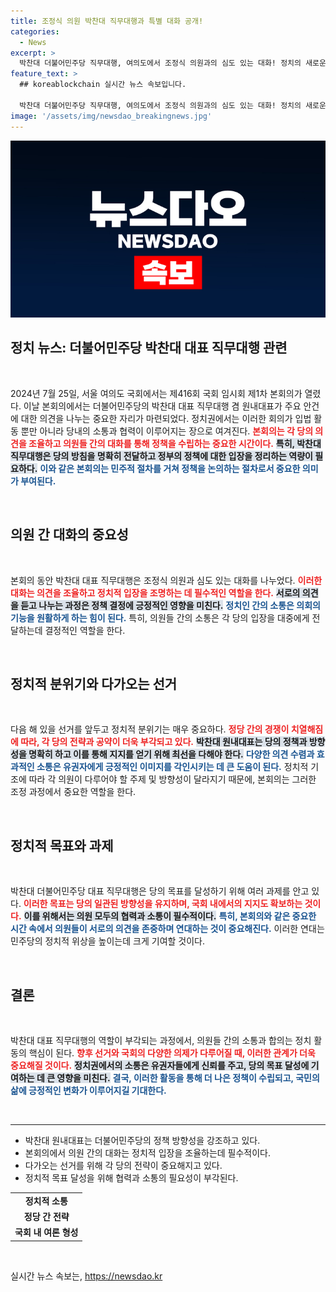 ```yaml
---
title: 조정식 의원 박찬대 직무대행과 특별 대화 공개!
categories:
  - News
excerpt: >
  박찬대 더불어민주당 직무대행, 여의도에서 조정식 의원과의 심도 있는 대화! 정치의 새로운 전환점이 될 이 순간을 놓치지 마세요!
feature_text: >
  ## koreablockchain 실시간 뉴스 속보입니다.

  박찬대 더불어민주당 직무대행, 여의도에서 조정식 의원과의 심도 있는 대화! 정치의 새로운 전환점이 될 이 순간을 놓치지 마세요!
image: '/assets/img/newsdao_breakingnews.jpg'
---
```


<p><img src="/assets/img/newsdao_breakingnews.jpg" alt="koreablockchain 속보" /></p>

<h2 data-ke-size="size26">정치 뉴스: 더불어민주당 박찬대 대표 직무대행 관련</h2>

<p data-ke-size="size16">&nbsp;</p>

<p data-ke-size="size16">2024년 7월 25일, 서울 여의도 국회에서는 제416회 국회 임시회 제1차 본회의가 열렸다. 이날 본회의에서는 더불어민주당의 박찬대 대표 직무대행 겸 원내대표가 주요 안건에 대한 의견을 나누는 중요한 자리가 마련되었다. 정치권에서는 이러한 회의가 입법 활동 뿐만 아니라 당내의 소통과 협력이 이루어지는 장으로 여겨진다. <b><span style="color: #ee2323;">본회의는 각 당의 의견을 조율하고 의원들 간의 대화를 통해 정책을 수립하는 중요한 시간이다.</span></b> <b><span style="background-color: #21538527;">특히, 박찬대 직무대행은 당의 방침을 명확히 전달하고 정부의 정책에 대한 입장을 정리하는 역량이 필요하다.</span></b> <b><span style="color: #1a5490;">이와 같은 본회의는 민주적 절차를 거쳐 정책을 논의하는 절차로서 중요한 의미가 부여된다.</span></b></p>

<p data-ke-size="size16">&nbsp;</p>

<h2 data-ke-size="size26">의원 간 대화의 중요성</h2>

<p data-ke-size="size16">&nbsp;</p>

<p data-ke-size="size16">본회의 동안 박찬대 대표 직무대행은 조정식 의원과 심도 있는 대화를 나누었다. <b><span style="color: #ee2323;">이러한 대화는 의견을 조율하고 정치적 입장을 조명하는 데 필수적인 역할을 한다.</span></b> <b><span style="background-color: #21538527;">서로의 의견을 듣고 나누는 과정은 정책 결정에 긍정적인 영향을 미친다.</span></b> <b><span style="color: #1a5490;">정치인 간의 소통은 의회의 기능을 원활하게 하는 힘이 된다.</span></b> 특히, 의원들 간의 소통은 각 당의 입장을 대중에게 전달하는데 결정적인 역할을 한다.</p>

<p data-ke-size="size16">&nbsp;</p>

<h2 data-ke-size="size26">정치적 분위기와 다가오는 선거</h2>

<p data-ke-size="size16">&nbsp;</p>

<p data-ke-size="size16">다음 해 있을 선거를 앞두고 정치적 분위기는 매우 중요하다. <b><span style="color: #ee2323;">정당 간의 경쟁이 치열해짐에 따라, 각 당의 전략과 공약이 더욱 부각되고 있다.</span></b> <b><span style="background-color: #21538527;">박찬대 원내대표는 당의 정책과 방향성을 명확히 하고 이를 통해 지지를 얻기 위해 최선을 다해야 한다.</span></b> <b><span style="color: #1a5490;">다양한 의견 수렴과 효과적인 소통은 유권자에게 긍정적인 이미지를 각인시키는 데 큰 도움이 된다.</span></b> 정치적 기조에 따라 각 의원이 다루어야 할 주제 및 방향성이 달라지기 때문에, 본회의는 그러한 조정 과정에서 중요한 역할을 한다.</p>

<p data-ke-size="size16">&nbsp;</p>

<h2 data-ke-size="size26">정치적 목표와 과제</h2>

<p data-ke-size="size16">&nbsp;</p>

<p data-ke-size="size16">박찬대 더불어민주당 대표 직무대행은 당의 목표를 달성하기 위해 여러 과제를 안고 있다. <b><span style="color: #ee2323;">이러한 목표는 당의 일관된 방향성을 유지하며, 국회 내에서의 지지도 확보하는 것이다.</span></b> <b><span style="background-color: #21538527;">이를 위해서는 의원 모두의 협력과 소통이 필수적이다.</span></b> <b><span style="color: #1a5490;">특히, 본회의와 같은 중요한 시간 속에서 의원들이 서로의 의견을 존중하며 연대하는 것이 중요해진다.</span></b> 이러한 연대는 민주당의 정치적 위상을 높이는데 크게 기여할 것이다.</p>

<p data-ke-size="size16">&nbsp;</p>

<h2 data-ke-size="size26">결론</h2>

<p data-ke-size="size16">&nbsp;</p>

<p data-ke-size="size16">박찬대 대표 직무대행의 역할이 부각되는 과정에서, 의원들 간의 소통과 합의는 정치 활동의 핵심이 된다. <b><span style="color: #ee2323;">향후 선거와 국회의 다양한 의제가 다루어질 때, 이러한 관계가 더욱 중요해질 것이다.</span></b> <b><span style="background-color: #21538527;">정치권에서의 소통은 유권자들에게 신뢰를 주고, 당의 목표 달성에 기여하는 데 큰 영향을 미친다.</span></b> <b><span style="color: #1a5490;">결국, 이러한 활동을 통해 더 나은 정책이 수립되고, 국민의 삶에 긍정적인 변화가 이루어지길 기대한다.</span></b></p>

<p data-ke-size="size16">&nbsp;</p>

<hr>

<ul>
    <li>박찬대 원내대표는 더불어민주당의 정책 방향성을 강조하고 있다.</li>
    <li>본회의에서 의원 간의 대화는 정치적 입장을 조율하는데 필수적이다.</li>
    <li>다가오는 선거를 위해 각 당의 전략이 중요해지고 있다.</li>
    <li>정치적 목표 달성을 위해 협력과 소통의 필요성이 부각된다.</li>
</ul>

<table>
    <tr>
        <td style="text-align: center; height: 17px;"><b>정치적 소통</b></td>
    </tr>
    <tr>
        <td style="text-align: center; height: 17px;"><b>정당 간 전략</b></td>
    </tr>
    <tr>
        <td style="text-align: center; height: 17px;"><b>국회 내 여론 형성</b></td>
    </tr>
</table>

<p data-ke-size="size16">&nbsp;</p>
실시간 뉴스 속보는, <a href="https://newsdao.kr" rel="dofollow">https://newsdao.kr</a>


